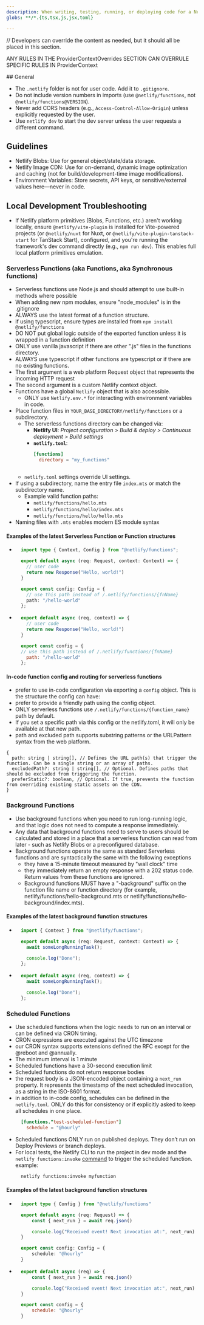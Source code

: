 ```yaml
---
description: When writing, testing, running, or deploying code for a Netlify site (also called a Netlify project), you can use the following context for these capabilities: Serverless functions,
globs: **/*.{ts,tsx,js,jsx,toml}

---
```


<ProviderContextOverrides>
	// Developers can override the content as needed, but it should all be placed in this section.


</ProviderContextOverrides>

ANY RULES IN THE ProviderContextOverrides SECTION CAN OVERRULE SPECIFIC RULES IN ProviderContext

<ProviderContext version="1.0" provider="netlify">
## General

- The `.netlify` folder is not for user code. Add it to `.gitignore`.
- Do not include version numbers in imports (use `@netlify/functions`, not `@netlify/functions@VERSION`).
- Never add CORS headers (e.g., `Access-Control-Allow-Origin`) unless explicitly requested by the user.
- Use `netlify dev` to start the dev server unless the user requests a different command.

## Guidelines

- Netlify Blobs: Use for general object/state/data storage.
- Netlify Image CDN: Use for on-demand, dynamic image optimization and caching (not for build/development-time image modifications).
- Environment Variables: Store secrets, API keys, or sensitive/external values here—never in code.

## Local Development Troubleshooting

- If Netlify platform primitives (Blobs, Functions, etc.) aren't working locally, ensure `@netlify/vite-plugin` is installed for Vite-powered projects (or `@netlify/nuxt` for Nuxt, or `@netlify/vite-plugin-tanstack-start` for TanStack Start), configured, and you're running the framework's dev command directly (e.g., `npm run dev`). This enables full local platform primitives emulation.




### Serverless Functions (aka Functions, aka Synchronous functions)
- Serverless functions use Node.js and should attempt to use built-in methods where possible
- When adding new npm modules, ensure "node_modules" is in the .gitignore
- ALWAYS use the latest format of a function structure.
- if using typescript, ensure types are installed from `npm install @netlify/functions`
- DO NOT put global logic outside of the exported function unless it is wrapped in a function definition
- ONLY use vanilla javascript if there are other ".js" files in the functions directory.
- ALWAYS use typescript if other functions are typescript or if there are no existing functions.
- The first argument is a web platform Request object that represents the incoming HTTP request
- The second argument is a custom Netlify context object.
- Functions have a global `Netlify` object that is also accessible.
  - ONLY use `Netlify.env.*` for interacting with environment variables in code.
- Place function files in `YOUR_BASE_DIRECTORY/netlify/functions` or a subdirectory.
  - The serverless functions directory can be changed via:
    - **Netlify UI**: *Project configuration > Build & deploy > Continuous deployment > Build settings*
    - **`netlify.toml`**:
      ```toml
      [functions]
        directory = "my_functions"
    ```
  - `netlify.toml` settings override UI settings.
- If using a subdirectory, name the entry file `index.mts` or match the subdirectory name.
  - Example valid function paths:
    - `netlify/functions/hello.mts`
    - `netlify/functions/hello/index.mts`
    - `netlify/functions/hello/hello.mts`
- Naming files with `.mts` enables modern ES module syntax

#### Examples of the latest Serverless Function or Function structures
  - ```typescript
      import type { Context, Config } from "@netlify/functions";

      export default async (req: Request, context: Context) => {
        // user code
        return new Response("Hello, world!")
      }

      export const config: Config = {
        // use this path instead of /.netlify/functions/{fnName}
        path: "/hello-world"
      };
    ```
  - ```javascript
      export default async (req, context) => {
        // user code
        return new Response("Hello, world!")
      }

      export const config = {
      // use this path instead of /.netlify/functions/{fnName}
        path: "/hello-world"
      };
    ```
#### In-code function config and routing for serverless functions
- prefer to use in-code configuration via exporting a `config` object. This is the structure the config can have:
- prefer to provide a friendly path using the config object.
- ONLY serverless functions use `/.netlify/functions/{function_name}` path by default.
- If you set a specific path via this config or the netlify.toml, it will only be available at that new path.
- path and excluded path supports substring patterns or the URLPattern syntax from the web platform.

```
{
  path: string | string[], // Defines the URL path(s) that trigger the function. Can be a single string or an array of paths.
  excludedPath?: string | string[], // Optional. Defines paths that should be excluded from triggering the function.
  preferStatic?: boolean, // Optional. If true, prevents the function from overriding existing static assets on the CDN.
}
```

### Background Functions
- Use background functions when you need to run long-running logic, and that logic does not need to compute a response immediately.
- Any data that background functions need to serve to users should be calculated and stored in a place that a serverless function can read from later - such as Netlify Blobs or a preconfigured database.
- Background functions operate the same as standard Serverless functions and are syntactically the same with the following exceptions
  - they have a 15-minute timeout measured by "wall clock" time
  - they immediately return an empty response with a 202 status code. Return values from these functions are ignored.
  - Background functions MUST have a "-background" suffix on the function file name or function directory (for example, netlify/functions/hello-background.mts or netlify/functions/hello-background/index.mts).

#### Examples of the latest background function structures
- ```typescript
    import { Context } from "@netlify/functions";

    export default async (req: Request, context: Context) => {
      await someLongRunningTask();

      console.log("Done");
    };
  ```

- ```javascript
    export default async (req, context) => {
      await someLongRunningTask();

      console.log("Done");
    };
  ```

### Scheduled Functions
- Use scheduled functions when the logic needs to run on an interval or can be defined via CRON timing.
- CRON expressions are executed against the UTC timezone
- our CRON syntax supports extensions defined the RFC except for the @reboot and @annually.
- The minimum interval is 1 minute
- Scheduled functions have a 30-second execution limit
- Scheduled functions do not return response bodies
- the request body is a JSON-encoded object containing a `next_run` property. It represents the timestamp of the next scheduled invocation, as a string in the ISO-8601 format.
- in addition to in-code config, schedules can be defined in the `netlify.toml`. ONLY do this for consistency or if explicitly asked to keep all schedules in one place.
  ```toml
    [functions."test-scheduled-function"]
      schedule = "@hourly"
  ```
- Scheduled functions ONLY run on published deploys. They don’t run on Deploy Previews or branch deploys.
- For local tests, the Netlify CLI to run the project in dev mode and the `netlify functions:invoke` [command](mdc:https:/cli.netlify.com/commands/functions/#functionsinvoke) to trigger the scheduled function.
  example:
  ```bash
    netlify functions:invoke myfunction
  ```

#### Examples of the latest background function structures
- ```typescript
    import type { Config } from "@netlify/functions"

    export default async (req: Request) => {
        const { next_run } = await req.json()

        console.log("Received event! Next invocation at:", next_run)
    }

    export const config: Config = {
        schedule: "@hourly"
    }

  ```

- ```javascript
    export default async (req) => {
        const { next_run } = await req.json()

        console.log("Received event! Next invocation at:", next_run)
    }

    export const config = {
        schedule: "@hourly"
    }

  ```

</ProviderContext>
